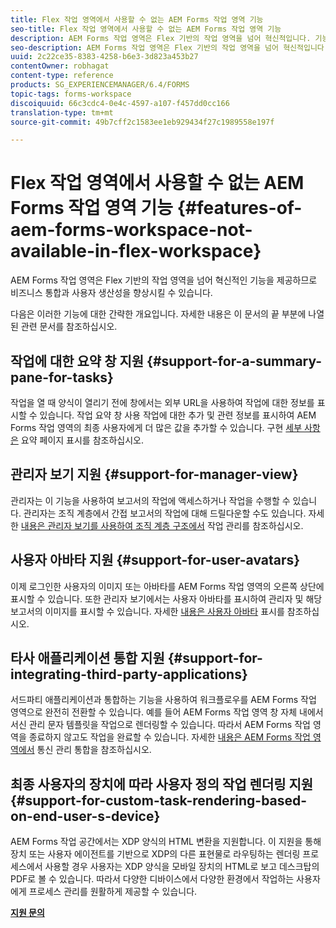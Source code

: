 ```yaml
---
title: Flex 작업 영역에서 사용할 수 없는 AEM Forms 작업 영역 기능
seo-title: Flex 작업 영역에서 사용할 수 없는 AEM Forms 작업 영역 기능
description: AEM Forms 작업 영역은 Flex 기반의 작업 영역을 넘어 혁신적입니다. 기능 및 기능의 차이점 보기
seo-description: AEM Forms 작업 영역은 Flex 기반의 작업 영역을 넘어 혁신적입니다. 기능 및 기능의 차이점 보기
uuid: 2c22ce35-8383-4258-b6e3-3d823a453b27
contentOwner: robhagat
content-type: reference
products: SG_EXPERIENCEMANAGER/6.4/FORMS
topic-tags: forms-workspace
discoiquuid: 66c3cdc4-0e4c-4597-a107-f457dd0cc166
translation-type: tm+mt
source-git-commit: 49b7cff2c1583ee1eb929434f27c1989558e197f

---
```



# Flex 작업 영역에서 사용할 수 없는 AEM Forms 작업 영역 기능 {#features-of-aem-forms-workspace-not-available-in-flex-workspace}

AEM Forms 작업 영역은 Flex 기반의 작업 영역을 넘어 혁신적인 기능을 제공하므로 비즈니스 통합과 사용자 생산성을 향상시킬 수 있습니다.

다음은 이러한 기능에 대한 간략한 개요입니다. 자세한 내용은 이 문서의 끝 부분에 나열된 관련 문서를 참조하십시오.

## 작업에 대한 요약 창 지원 {#support-for-a-summary-pane-for-tasks}

작업을 열 때 양식이 열리기 전에 창에서는 외부 URL을 사용하여 작업에 대한 정보를 표시할 수 있습니다. 작업 요약 창 사용 작업에 대한 추가 및 관련 정보를 표시하여 AEM Forms 작업 영역의 최종 사용자에게 더 많은 값을 추가할 수 있습니다. 구현 [세부 사항은](/help/forms/using/displaying-information-task-summary-pane.md) 요약 페이지 표시를 참조하십시오.

## 관리자 보기 지원 {#support-for-manager-view}

관리자는 이 기능을 사용하여 보고서의 작업에 액세스하거나 작업을 수행할 수 있습니다. 관리자는 조직 계층에서 간접 보고서의 작업에 대해 드릴다운할 수도 있습니다. 자세한 [내용은 관리자 보기를 사용하여 조직 계층 구조에서](/help/forms/using/tasks-organizational-hierarchy-using-manager.md) 작업 관리를 참조하십시오.

## 사용자 아바타 지원 {#support-for-user-avatars}

이제 로그인한 사용자의 이미지 또는 아바타를 AEM Forms 작업 영역의 오른쪽 상단에 표시할 수 있습니다. 또한 관리자 보기에서는 사용자 아바타를 표시하여 관리자 및 해당 보고서의 이미지를 표시할 수 있습니다. 자세한 [내용은 사용자 아바타](/help/forms/using/displaying-user-avatar.md) 표시를 참조하십시오.

## 타사 애플리케이션 통합 지원 {#support-for-integrating-third-party-applications}

서드파티 애플리케이션과 통합하는 기능을 사용하여 워크플로우를 AEM Forms 작업 영역으로 완전히 전환할 수 있습니다. 예를 들어 AEM Forms 작업 영역 창 자체 내에서 서신 관리 문자 템플릿을 작업으로 렌더링할 수 있습니다. 따라서 AEM Forms 작업 영역을 종료하지 않고도 작업을 완료할 수 있습니다. 자세한 [내용은 AEM Forms 작업 영역에서](/help/forms/using/integrating-correspondence-management-html-workspace.md) 통신 관리 통합을 참조하십시오.

## 최종 사용자의 장치에 따라 사용자 정의 작업 렌더링 지원 {#support-for-custom-task-rendering-based-on-end-user-s-device}

AEM Forms 작업 공간에서는 XDP 양식의 HTML 변환을 지원합니다. 이 지원을 통해 장치 또는 사용자 에이전트를 기반으로 XDP의 다른 표현물로 라우팅하는 렌더링 프로세스에서 사용할 경우 사용자는 XDP 양식을 모바일 장치의 HTML로 보고 데스크탑의 PDF로 볼 수 있습니다. 따라서 다양한 디바이스에서 다양한 환경에서 작업하는 사용자에게 프로세스 관리를 원활하게 제공할 수 있습니다.

**[지원 문의](https://www.adobe.com/account/sign-in.supportportal.html)**

